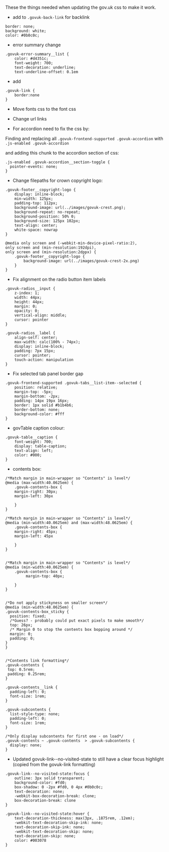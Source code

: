 These the things needed when updating the gov.uk css to make it work.

* add to `.govuk-back-link` for backlink
```
border: none;
background: white;
color: #0b0c0c;
```

* error summary change
```
.govuk-error-summary__list {
    color: #d4351c;
    font-weight: 700;
    text-decoration: underline;
    text-underline-offset: 0.1em
```

* add 
```
.govuk-link {
    border:none
}
```

* Move fonts css to the font css
* Change url links

* For accordion need to fix the css by:

 Finding and replacing all `.govuk-frontend-supported .govuk-accordion` with `.js-enabled .govuk-accordion`
 
 and adding this chunk to the accordion section of css:
 
```
.js-enabled .govuk-accordion__section-toggle {
  pointer-events: none;
}
```

* Change filepaths for crown copyright logo:
```
.govuk-footer__copyright-logo {
    display: inline-block;
    min-width: 125px;
    padding-top: 112px;
    background-image: url(../images/govuk-crest.png);
    background-repeat: no-repeat;
    background-position: 50% 0;
    background-size: 125px 102px;
    text-align: center;
    white-space: nowrap
}

@media only screen and (-webkit-min-device-pixel-ratio:2),
only screen and (min-resolution:192dpi),
only screen and (min-resolution:2dppx) {
    .govuk-footer__copyright-logo {
        background-image: url(../images/govuk-crest-2x.png)
    }
}
```

* Fix alignment on the radio button item labels
```
.govuk-radios__input {
    z-index: 1;
    width: 44px;
    height: 44px;
    margin: 0;
    opacity: 0;
    vertical-align: middle;
    cursor: pointer
}

.govuk-radios__label {
    align-self: center;
    max-width: calc(100% - 74px);
    display: inline-block;
    padding: 7px 15px;
    cursor: pointer;
    touch-action: manipulation
}
```

* Fix selected tab panel border gap
```
.govuk-frontend-supported .govuk-tabs__list-item--selected {
    position: relative;
    margin-top: -5px;
    margin-bottom: -2px;
    padding: 14px 19px 16px;
    border: 1px solid #b1b4b6;
    border-bottom: none;
    background-color: #fff
}
```

* govTable caption colour:

```
.govuk-table__caption {
    font-weight: 700;
    display: table-caption;
    text-align: left;
    color: #000;
}
```

* contents box:

```
/*Match margin in main-wrapper so "Contents" is level*/
@media (max-width:40.0625em) {
    .govuk-contents-box {
    margin-right: 30px;
    margin-left: 30px

    }
}

/*Match margin in main-wrapper so "Contents" is level*/
@media (min-width:40.0625em) and (max-width:48.0625em) {
    .govuk-contents-box {
    margin-right: 45px;
    margin-left: 45px

    }
}


/*Match margin in main-wrapper so "Contents" is level*/
@media (min-width:40.0625em) {
    .govuk-contents-box {
         margin-top: 40px;

    }
}


/*Do not apply stickyness on smaller screen*/
@media (min-width:48.0625em) {
.govuk-contents-box_sticky {
  position: fixed;
  /*Guess? - probably could put exact pixels to make smooth*/
  top: 26px;
  /* Margin 0 to stop the contents box bopping around */
  margin: 0;
  padding: 0;
}
}


/*Contents link formatting*/
.govuk-contents {
 top: 0.5rem;
 padding: 0.25rem;
}

.govuk-contents__link {
  padding-left: 0;
  font-size: 1rem;
}

.govuk-subcontents {
  list-style-type: none;
  padding-left: 0;
  font-size: 1rem;
}

/*Only display subcontents for first one - on load*/
.govuk-contents ~ .govuk-contents  > .govuk-subcontents {
  display: none;
}
```

* Updated govuk-link--no-visited-state to still have a clear focus highlight (copied from the govuk-link formatting)

```
.govuk-link--no-visited-state:focus {
    outline: 3px solid transparent;
    background-color: #fd0;
    box-shadow: 0 -2px #fd0, 0 4px #0b0c0c;
    text-decoration: none;
    -webkit-box-decoration-break: clone;
    box-decoration-break: clone
}

.govuk-link--no-visited-state:hover {
    text-decoration-thickness: max(3px, .1875rem, .12em);
    -webkit-text-decoration-skip-ink: none;
    text-decoration-skip-ink: none;
    -webkit-text-decoration-skip: none;
    text-decoration-skip: none;
    color: #003078
}
```
